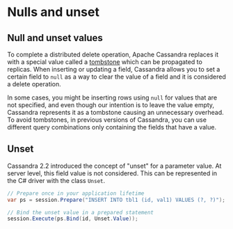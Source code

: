 # Nulls and unset

## Null and unset values 

To complete a distributed delete operation, Apache Cassandra replaces it with a special value called a 
[tombstone][tombstone] which can be propagated to replicas. When inserting or updating a field, 
Cassandra allows you to set a certain field to `null` as a way to clear the value of a field and it is
considered a delete operation.

In some cases, you might be inserting rows using `null` for values that are not specified, and even though our
intention is to leave the value empty, Cassandra represents it as a tombstone causing an unnecessary overhead. 
To avoid tombstones, in previous versions of Cassandra, you can use different query combinations only containing
the fields that have a value.

## Unset 

Cassandra 2.2 introduced the concept of "unset" for a parameter value. At server level, this field value is not
considered. This can be represented in the C# driver with the class `Unset`.

```csharp
// Prepare once in your application lifetime
var ps = session.Prepare("INSERT INTO tbl1 (id, val1) VALUES (?, ?)");

// Bind the unset value in a prepared statement
session.Execute(ps.Bind(id, Unset.Value));
```

[tombstone]: http://docs.datastax.com/en/glossary/doc/glossary/gloss_tombstone.html